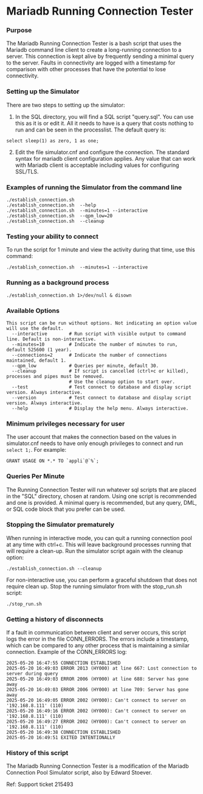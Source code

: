 # Mariadb Running Connection Tester

### Purpose

The Mariadb Running Connection Tester is a bash script that uses the Mariadb command line client to create a long-running connection to a server. This connection is kept alive by frequently sending a minimal query to the server. Faults in connectivity are logged with a timestamp for comparison with other processes that have the potential to lose connectivity.

### Setting up the Simulator
There are two steps to setting up the simulator:

 1. In the SQL directory, you will find a SQL script "query.sql". You can use this as it is or edit it. All it needs to have is a query that costs nothing to run and can be seen in the processlist. The default query is:
 ```
select sleep(1) as zero, 1 as one;
 ```

 2. Edit the file simulator.cnf and configure the connection. The standard syntax for mariadb client configuration applies. Any value that can work with Mariadb client is acceptable including values for configuring SSL/TLS.
 
### Examples of running the Simulator from the command line

```
./establish_connection.sh 
./establish_connection.sh  --help
./establish_connection.sh  --minutes=1 --interactive
./establish_connection.sh  --qpm_low=20
./establish_connection.sh  --cleanup
```    

### Testing your ability to connect

To run the script for 1 minute and view the activity during that time, use this command:

```
./establish_connection.sh  --minutes=1 --interactive
```

### Running as a background process

```
./establish_connection.sh 1>/dev/null & disown
```
    
### Available Options

```
This script can be run without options. Not indicating an option value will use the default.
  --interactive        # Run script with visible output to command line. Default is non-interactive.
  --minutes=10         # Indicate the number of minutes to run, default 525600 (1 year).
  --connections=2      # Indicate the number of connections maintained, default 1.
  --qpm_low            # Queries per minute, default 30.
  --cleanup            # If script is cancelled (ctrl+c or killed), processes and pipes must be removed.
                       # Use the cleanup option to start over.
  --test               # Test connect to database and display script version. Always interactive.
  --version            # Test connect to database and display script version. Always interactive.
  --help               # Display the help menu. Always interactive.
```

### Minimum privileges necessary for user

The user account that makes the connection based on the values in simulator.cnf needs to have only enough privileges to connect and run `select 1;`. For example:
```
GRANT USAGE ON *.* TO `appli`@`%`;
```

### Queries Per Minute

The Running Connection Tester will run whatever sql scripts that are placed in the "SQL" directory, chosen at random. Using one script is recommended and one is provided. A minimal query is recommended, but any query, DML, or SQL code block that you prefer can be used. 

### Stopping the Simulator prematurely

When running in interactive mode, you can quit a running connection pool at any time with ctrl+c. This will leave background processes running that will require a clean-up. Run the simulator script again with the cleanup option:
```
./establish_connection.sh --cleanup
```
For non-interactive use, you can perform a graceful shutdown that does not require clean up. Stop the running simulator from with the stop_run.sh script:
```
./stop_run.sh
```

### Getting a history of disconnects

If a fault in communication between client and server occurs, this script logs the error in the file CONN_ERRORS. The errors include a timestamp, which can be compared to any other process that is maintaining a similar connection. Example of the CONN_ERRORS log:

```
2025-05-20 16:47:55 CONNECTION ESTABLISHED
2025-05-20 16:49:03 ERROR 2013 (HY000) at line 667: Lost connection to server during query
2025-05-20 16:49:03 ERROR 2006 (HY000) at line 688: Server has gone away
2025-05-20 16:49:03 ERROR 2006 (HY000) at line 709: Server has gone away
2025-05-20 16:49:05 ERROR 2002 (HY000): Can't connect to server on '192.168.8.111' (110)
2025-05-20 16:49:16 ERROR 2002 (HY000): Can't connect to server on '192.168.8.111' (110)
2025-05-20 16:49:27 ERROR 2002 (HY000): Can't connect to server on '192.168.8.111' (110)
2025-05-20 16:49:38 CONNECTION ESTABLISHED
2025-05-20 16:49:51 EXITED INTENTIONALLY
```

### History of this script

The Mariadb Running Connection Tester is a modification of the Mariadb Connection Pool Simulator script, also by Edward Stoever.

Ref: Support ticket 215493
